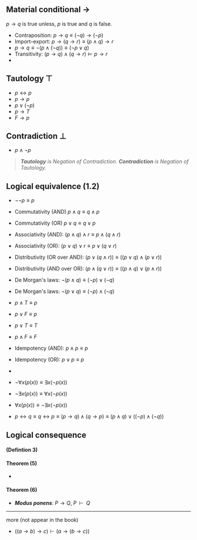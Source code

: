 
## Material conditional $\rightarrow$
$p\rightarrow{q}$ is true unless, $p$ is true and $q$ is false.

- Contraposition: $p\rightarrow{q}\equiv{(\lnot{q})\rightarrow{(\lnot{p})}}$
- Import–export: $p\rightarrow(q\rightarrow{r})\equiv{(p\land{q})\rightarrow{r}}$
- $p\rightarrow{q}\equiv{\lnot({p}\land(\lnot{q}))}\equiv{(\lnot{p}\lor{q})}$
- Transitivity: $(p \to q) \land (q \to r) \models p \to r$
- 
## Tautology $\top$

- $p\leftrightarrow{p}$
- $p\rightarrow{p}$
- $p\lor{(\lnot{p})}$
- $p\rightarrow{T}$
- $F\rightarrow{p}$

## Contradiction $\bot$
- $p\land\lnot{p}$

>***Tautology** is Negation of Contradiction. 
>**Contradiction** is Negation of Tautology.*

## Logical equivalence (1.2)

- $\lnot\lnot{p}\equiv{p}$
- Commutativity (AND) $p\land{q}\equiv{q\land{p}}$
- Commutativity (OR) $p\lor{q}\equiv{q\lor{p}}$
- Associativity (AND): $(p\land{q})\land{r}\equiv{p\land({q}\land{r})}$
- Associativity (OR): $(p\lor{q})\lor{r}\equiv{p\lor({q}\lor{r})}$
- Distributivity (OR over AND): $({p\lor({q\land{r}})})\equiv({({p\lor{q}})\land({p\lor{r}})})$
- Distributivity (AND over OR): $({p\land({q\lor{r}})})\equiv({({p\land{q}})\lor({p\land{r}})})$
- De Morgan's laws: $\lnot{(p\land{q})}\equiv{(\lnot{p})\lor{(\lnot{q})}}$
- De Morgan's laws: $\lnot{(p\lor{q})}\equiv{(\lnot{p})\land{(\lnot{q})}}$

- $p\land{T}\equiv{p}$
- $p\lor{F}\equiv{p}$
- $p\lor{T}\equiv{T}$
- $p\land{F}\equiv{F}$
- Idempotency (AND): $p\land{p}\equiv{p}$
- Idempotency (OR): $p\lor{p}\equiv{p}$
- 
- $\lnot\forall{x(p(x))\equiv{\exists{x(\lnot{p(x)})}}}$
- $\lnot\exists{x(p(x))\equiv{\forall{x(\lnot{p(x)})}}}$
- $\forall{x(p(x))\equiv{\lnot\exists{x(\lnot{p(x)})}}}$



- $p\leftrightarrow{q}\equiv{q\leftrightarrow{p}\equiv{(p\rightarrow{q})\land{(q\rightarrow{p})}\equiv{(p\land{q})\lor{((\lnot{p})\land{(\lnot{q})})}}}}$

## Logical consequence 

#### (Defintion 3)

#### Theorem (5)
- 

#### Theorem (6)

- ***Modus ponens***: $P \to Q,\; P\;\; \vdash\;\; Q$

___
more (not appear in the book)
- $((a\rightarrow{b})\rightarrow{c})\vdash(a\rightarrow({b}\rightarrow{c}))$
